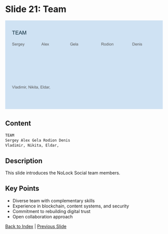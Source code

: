 # Slide 21: Team

![Slide 21](../images/slide21.png)

## Content

```
TEAM 
Sergey Alex Gela Rodion Denis 
Vladimir, Nikita, Eldar,
```

## Description

This slide introduces the NoLock Social team members.

## Key Points

- Diverse team with complementary skills
- Experience in blockchain, content systems, and security
- Commitment to rebuilding digital trust
- Open collaboration approach

[Back to Index](../README.md) | [Previous Slide](slide20.md)